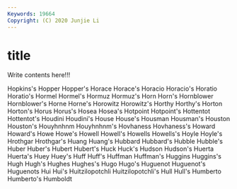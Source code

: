 ```yaml
---
Keywords: 19664
Copyright: (C) 2020 Junjie Li
---
```


# title

Write contents here!!!
 
Hopkins's 
Hopper 
Hopper's 
Horace 
Horace's 
Horacio
Horacio's 
Horatio 
Horatio's 
Hormel 
Hormel's 
Hormuz 
Hormuz's 
Horn 
Horn's 
Hornblower
Hornblower's 
Horne 
Horne's 
Horowitz 
Horowitz's 
Horthy 
Horthy's 
Horton 
Horton's 
Horus
Horus's 
Hosea 
Hosea's 
Hotpoint 
Hotpoint's 
Hottentot 
Hottentot's 
Houdini 
Houdini's 
House
House's 
Housman 
Housman's 
Houston 
Houston's 
Houyhnhnm 
Houyhnhnm's 
Hovhaness 
Hovhaness's 
Howard
Howard's 
Howe 
Howe's 
Howell 
Howell's 
Howells 
Howells's 
Hoyle 
Hoyle's 
Hrothgar
Hrothgar's 
Huang 
Huang's 
Hubbard 
Hubbard's 
Hubble 
Hubble's 
Huber 
Huber's 
Hubert
Hubert's 
Huck 
Huck's 
Hudson 
Hudson's 
Huerta 
Huerta's 
Huey 
Huey's 
Huff
Huff's 
Huffman 
Huffman's 
Huggins 
Huggins's 
Hugh 
Hugh's 
Hughes 
Hughes's 
Hugo
Hugo's 
Huguenot 
Huguenot's 
Huguenots 
Hui 
Hui's 
Huitzilopotchli 
Huitzilopotchli's 
Hull 
Hull's
Humberto 
Humberto's 
Humboldt 
